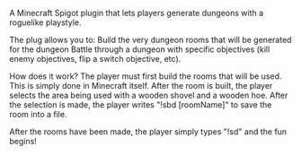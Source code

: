 A Minecraft Spigot plugin that lets players generate dungeons with a roguelike playstyle.


The plug allows you to:
  Build the very dungeon rooms that will be generated for the dungeon
  Battle through a dungeon with specific objectives (kill enemy objectives, flip a switch objective, etc).
  
 
 How does it work?
  The player must first build the rooms that will be used. This is simply done in Minecraft itself. After the room is built, the player selects the area being used with a wooden shovel and a wooden hoe. After the selection is made, the player writes "!sbd [roomName]" to save the room into a file.
  
  After the rooms have been made, the player simply types "!sd" and the fun begins!
